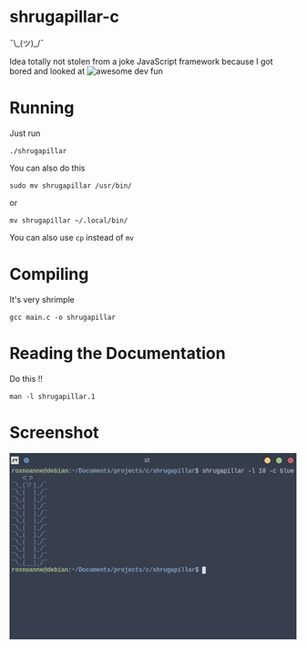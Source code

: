# shrugapillar-c
¯\\\_(ツ)\_/¯

Idea totally not stolen from a joke JavaScript framework because I got bored and looked at ![awesome dev fun](https://github.com/mislavcimpersak/awesome-dev-fun)

# Running
Just run
```
./shrugapillar
```

You can also do this
```
sudo mv shrugapillar /usr/bin/
```
or
```
mv shrugapillar ~/.local/bin/
```

You can also use `cp` instead of `mv`

# Compiling
It's very shrimple
```
gcc main.c -o shrugapillar
```

# Reading the Documentation
Do this !!
```
man -l shrugapillar.1
```

# Screenshot
![image](https://raw.githubusercontent.com/R0X0RE0/shrugapillar-c/main/shrugapillar_screenshot.png)

